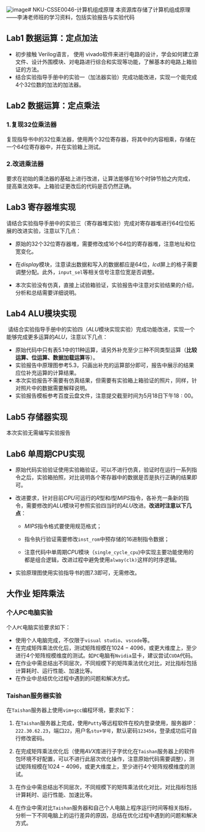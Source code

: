 ![image](https://github.com/Luhaozhhhe/Computer_Organization/assets/150448469/7fe8dcef-9d03-42a5-a5f3-26b0eac14270)# NKU-CSSE0046-计算机组成原理
本资源库存储了计算机组成原理——李涛老师班的学习资料，包括实验报告与实验代码

## Lab1 数据运算：定点加法
+ 初步接触 Verilog语言， 使用 vivado软件来进行电路的设计，学会如何建立源文件、设计外围模块、对电路进行综合和实现等功能，了解基本的电路上箱验证的方法。
+ 结合实验指导手册中的实验一（加法器实验）完成功能改进，实现一个能完成4个32位数的加法的加法器。

## Lab2 数据运算：定点乘法
### 1.复现32位乘法器

​	复现指导书中的32位乘法器，使用两个32位寄存器，将其中的内容相乘，存储在一个64位寄存器中，并在实验箱上测试。

### 2.改进乘法器

​	要求在初始的乘法器的基础上进行改进，让算法能够在16个时钟节拍之内完成，提高乘法效率。上箱验证更改后的代码是否仍然正确。

## Lab3 寄存器堆实现
​	请结合实验指导手册中的实验三（寄存器堆实验）完成对寄存器堆进行64位位拓展的改进实验，注意以下几点：

+ 原始的32个32位寄存器堆，需要修改成16个64位的寄存器堆，注意地址和位宽变化。

+ 在$display$模块，注意读出数据和写入的数据都应是64位，$lcd$屏上的格子需要调整分配。此外，`input_sel`等相关信号注意位宽是否调整。

+ 本次实验没有仿真，直接上试验箱验证，实验报告中注意对实验结果的介绍，分析和总结需要详细说明。

## Lab4 ALU模块实现
​	请结合实验指导手册中的实验四（$ALU$模块实现实验）完成功能改进，实现一个能够完成更多运算的$ALU$，注意以下几点：

+ 原始代码中只有表$5.1$中的$11$种运算，请另外补充至少三种不同类型运算（**比较运算、位运算、数据加载运算**等）。
+ 实验报告中原理图参考$5.3$，只画出补充的运算部分即可，报告中展示的结果应位补充运算的计算结果。
+ 本次实验报告不需要有仿真结果，但需要有实验箱上箱验证的照片，同样，针对照片中的数据需要解释说明。
+ 实验报告模板参考百度云盘文件，注意提交截至时间为$5$月$18$日下午$18:00$。

## Lab5 存储器实现
本次实验无需编写实验报告

## Lab6 单周期CPU实现
+ 原始代码实验验证使用实验箱验证，可以不进行仿真，验证时在运行一系列指令之后，实验箱拍照，对比说明各个寄存器中的数据是否是执行正确的结果即可。

+ 改进要求，针对目前$CPU$可运行的$R$型和$I$型$MIPS$指令，各补充一条新的指令，需要修改的$ALU$模块可参照实验四当时的$ALU$改进。**改进时注意以下几点**：

  - $MIPS$指令格式要使用规范格式；

  - 指令执行验证需要修改`inst_rom`中预存储的$16$进制指令数据；

  - 注意代码中单周期$CPU$模块（`single_cycle_cpu`)中实现主要功能使用的都是组合逻辑，改进过程中避免使用`alway(clk)`这样的时序逻辑。

+ 实验原理图使用实验指导书的图$7.3$即可，无需修改。

## 大作业 矩阵乘法
### 个人PC电脑实验

个人`PC`电脑实验要求如下：

+ 使用个人电脑完成，不仅限于`visual studio`、`vscode`等。
+ 在完成矩阵乘法优化后，测试矩阵规模在$1024-4096$，或更大维度上，至少进行$4$个矩阵规模维度的测试。如`PC`电脑有`Nvidia`显卡，建议尝试`CUDA`代码。
+ 在作业中需总结出不同层次，不同规模下的矩阵乘法优化对比，对比指标包括计算耗时、运行性能、加速比等。
+ 在作业中总结优化过程中遇到的问题和解决方式。




### Taishan服务器实验

在`Taishan`服务器上使用`vim+gcc`编程环境，要求如下：

1. 在`Taishan`服务器上完成，使用`Putty`等远程软件在校内登录使用，服务器IP：`222.30.62.23`，端口`22`，用户名`stu+学号`，默认密码`123456`，登录成功后可自行修改密码。

2. 在完成矩阵乘法优化后（使用$AVX$库进行子字优化在`Taishan`服务器上的软件包环境不好配置，可以不进行此层次优化操作，注意原始代码需要调整），测试矩阵规模在$1024-4096$，或更大维度上，至少进行$4$个矩阵规模维度的测试。

3. 在作业中需总结出不同层次，不同规模下的矩阵乘法优化对比，对比指标包括计算耗时、运行性能、加速比等。

4. 在作业中需对比`Taishan`服务器和自己个人电脑上程序运行时间等相关指标，分析一下不同电脑上的运行差异的原因，总结在优化过程中遇到的问题和解决方式。
